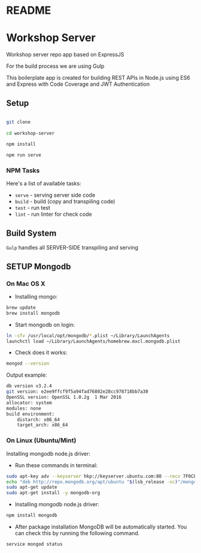 # README #

# Workshop Server
Workshop server repo app based on ExpressJS

For the build process we are using Gulp

This boilerplate app is created for building REST APIs in Node.js using ES6 and Express with Code Coverage and JWT Authentication

## Setup

```bash 

git clone
    
cd workshop-server
  
npm install

npm run serve

``` 

### NPM Tasks
Here's a list of available tasks:

* `serve` - serving server side code
* `build` - build (copy and transpiling code)
* `test` - run test
* `lint` - run linter for check code
  
## Build System

`Gulp` handles all SERVER-SIDE transpiling and serving



## SETUP Mongodb


### On Mac OS X

* Installing mongo:

```bash
brew update
brew install mongodb
```

* Start mongodb on login:

```bash
ln -sfv /usr/local/opt/mongodb/*.plist ~/Library/LaunchAgents
launchctl load ~/Library/LaunchAgents/homebrew.mxcl.mongodb.plist
```

* Check does it works:

```bash
mongod --version
```

Output example:
```bash
db version v3.2.4
git version: e2ee9ffcf9f5a94fad76802e28cc978718bb7a30
OpenSSL version: OpenSSL 1.0.2g  1 Mar 2016
allocator: system
modules: none
build environment:
    distarch: x86_64
    target_arch: x86_64
```


### On Linux (Ubuntu/Mint)

Installing mongodb node.js driver:


* Run these commands in terminal:

```bash
sudo apt-key adv --keyserver hkp://keyserver.ubuntu.com:80 --recv 7F0CEB10
echo "deb http://repo.mongodb.org/apt/ubuntu "$(lsb_release -sc)"/mongodb-org/3.0 multiverse" | sudo tee /etc/apt/sources.list.d/mongodb-org-3.0.list
sudo apt-get update
sudo apt-get install -y mongodb-org
```

* Installing mongodb node.js driver:

```bash
npm install mongodb
```

* After package installation MongoDB will be automatically started. You can check this by running the following command.

```bash
service mongod status
```


